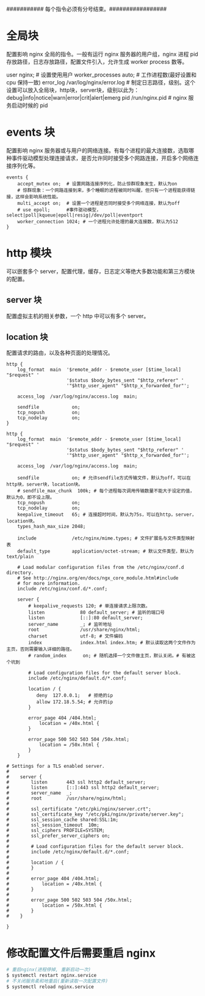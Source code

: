 ########### 每个指令必须有分号结束。#################

# 全局块

配置影响 nginx 全局的指令。一般有运行 nginx 服务器的用户组，nginx 进程 pid 存放路径，日志存放路径，配置文件引入，允许生成 worker process 数等。

user nginx; # 设置使用用户
worker_processes auto; # 工作进程数(最好设置和 cpu 保持一致)
error_log /var/log/nginx/error.log # 制定日志路径，级别。这个设置可以放入全局块，http块，server块，级别以此为：debug|info|notice|warn|error|crit|alert|emerg
pid /run/nginx.pid # nginx 服务启动时候的 pid

# events 块

配置影响 nginx 服务器或与用户的网络连接。有每个进程的最大连接数，选取哪种事件驱动模型处理连接请求，是否允许同时接受多个网路连接，开启多个网络连接序列化等。

```
events {
    accept_mutex on;  # 设置网路连接序列化，防止惊群现象发生，默认为on
    # 惊群现象：一个网路连接到来，多个睡眠的进程被同时叫醒，但只有一个进程能获得链接，这样会影响系统性能。
    multi_accept on;  # 设置一个进程是否同时接受多个网络连接，默认为off
    # use epoll;      #事件驱动模型，select|poll|kqueue|epoll|resig|/dev/poll|eventport
    worker_connection 1024; # 一个进程允许处理的最大连接数，默认为512
}
```

# http 模块

可以嵌套多个 server，配置代理，缓存，日志定义等绝大多数功能和第三方模块的配置。

## server 块

配置虚拟主机的相关参数，一个 http 中可以有多个 server。

## location 块

配置请求的路由，以及各种页面的处理情况。

```
http {
    log_format  main  '$remote_addr - $remote_user [$time_local] "$request" '
                      '$status $body_bytes_sent "$http_referer" '
                      '"$http_user_agent" "$http_x_forwarded_for"';

    access_log  /var/log/nginx/access.log  main;

    sendfile            on;
    tcp_nopush          on;
    tcp_nodelay         on;
}

http {
    log_format  main  '$remote_addr - $remote_user [$time_local] "$request" '
                      '$status $body_bytes_sent "$http_referer" '
                      '"$http_user_agent" "$http_x_forwarded_for"';

    access_log  /var/log/nginx/access.log  main;

    sendfile            on; # 允许sendfile方式传输文件，默认为off，可以在http块，server块，location块。
    # sendfile_max_chunk  100k; # 每个进程每次调用传输数量不能大于设定的值，默认为0，即不设上限。
    tcp_nopush          on;
    tcp_nodelay         on;
    keepalive_timeout   65; # 连接超时时间，默认为75s，可以在http，server，location块。
    types_hash_max_size 2048;

    include             /etc/nginx/mime.types; # 文件扩展名与文件类型映射表
    default_type        application/octet-stream; # 默认文件类型，默认为text/plain

    # Load modular configuration files from the /etc/nginx/conf.d directory.
    # See http://nginx.org/en/docs/ngx_core_module.html#include
    # for more information.
    include /etc/nginx/conf.d/*.conf;

    server {
        # keepalive_requests 120; # 单连接请求上限次数。
        listen             80 default_server; # 监听的端口号
        listen             [::]:80 default_server;
        server_name        _; # 监听地址
        root               /usr/share/nginx/html;
        charset            utf-8; # 文件编码
        index              index.html index.htm; # 默认读取这两个文件作为主页，否则需要输入详细的路径。
        # random_index      on; # 随机选择一个文件做主页，默认关闭。# 有被这个坑到

        # Load configuration files for the default server block.
        include /etc/nginx/default.d/*.conf;

        location / {
           deny  127.0.0.1;   # 拒绝的ip
           allow 172.18.5.54; # 允许的ip      
        }

        error_page 404 /404.html;
            location = /40x.html {
        }

        error_page 500 502 503 504 /50x.html;
            location = /50x.html {
        }
    }

# Settings for a TLS enabled server.
#
#    server {
#        listen       443 ssl http2 default_server;
#        listen       [::]:443 ssl http2 default_server;
#        server_name  _;
#        root         /usr/share/nginx/html;
#
#        ssl_certificate "/etc/pki/nginx/server.crt";
#        ssl_certificate_key "/etc/pki/nginx/private/server.key";
#        ssl_session_cache shared:SSL:1m;
#        ssl_session_timeout  10m;
#        ssl_ciphers PROFILE=SYSTEM;
#        ssl_prefer_server_ciphers on;
#
#        # Load configuration files for the default server block.
#        include /etc/nginx/default.d/*.conf;
#
#        location / {
#        }
#
#        error_page 404 /404.html;
#            location = /40x.html {
#        }
#
#        error_page 500 502 503 504 /50x.html;
#            location = /50x.html {
#        }
#    }

}

```

# 修改配置文件后需要重启 nginx

```bash
# 重启nginx(进程停掉, 重新启动一次)
$ systemctl restart nginx.service
# 不关闭服务柔和地重启(重新读取一次配置文件)
$ systemctl reload nginx.service
```
